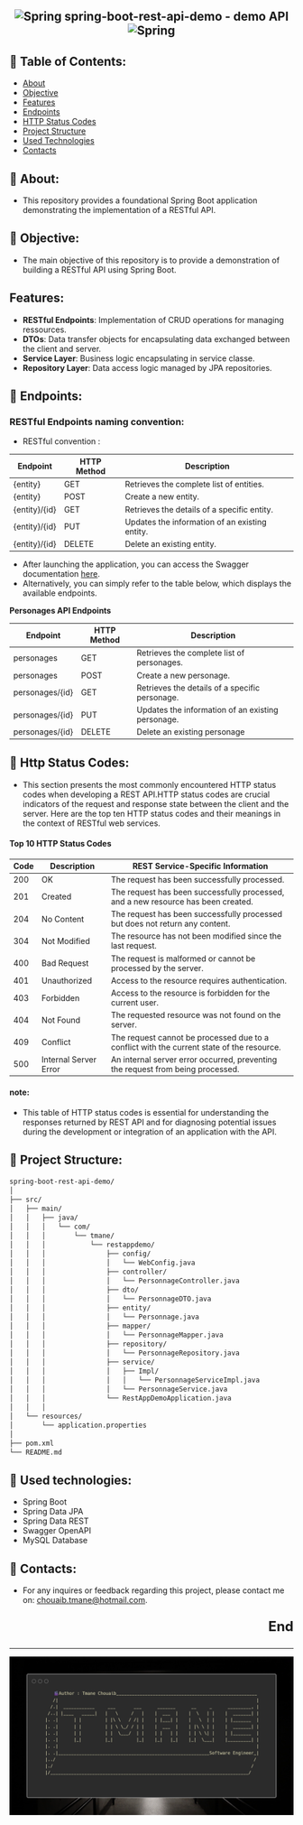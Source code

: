 <h2 align="center">    <img width="50" src="https://user-images.githubusercontent.com/25181517/117201470-f6d56780-adec-11eb-8f7c-e70e376cfd07.png" alt="Spring" title="Spring"/>
spring-boot-rest-api-demo - demo
API    <img width="50" src="https://user-images.githubusercontent.com/25181517/117201470-f6d56780-adec-11eb-8f7c-e70e376cfd07.png" alt="Spring" title="Spring"/>
</h2>

## 🔎 Table of Contents:

- [About](#about)
- [Objective](#objective)
- [Features](#features)
- [Endpoints](#endpoints)
- [HTTP Status Codes](#http-status-codes)
- [Project Structure](#project-structure)
- [Used Technologies](#used-technologies)
- [Contacts](#contacts)

## <a name="about"></a> 📎 About:

- This repository provides a foundational Spring Boot application demonstrating the implementation of a RESTful API.

## <a name="objective"></a> 📎 Objective:

- The main objective of this repository is to provide a demonstration of building a RESTful API using Spring Boot.

## Features:

- **RESTful Endpoints**: Implementation of CRUD operations for managing ressources.
- **DTOs**: Data transfer objects for encapsulating data exchanged between the client and server.
- **Service Layer**: Business logic encapsulating in service classe.
- **Repository Layer**: Data access logic managed by JPA repositories.

## <a name="endpoints"></a> 📎 Endpoints:

### RESTful Endpoints naming convention:

- RESTful convention :

| Endpoint      | HTTP Method | Description                                    |
|---------------|-------------|------------------------------------------------|
| {entity}      | GET         | Retrieves the complete list of entities.       |
| {entity}      | POST        | Create a new entity.                           |
| {entity}/{id} | GET         | Retrieves the details of a specific entity.    |
| {entity}/{id} | PUT         | Updates the information of an existing entity. |
| {entity}/{id} | DELETE      | Delete an existing entity.                     | 

- After launching the application, you can access the Swagger
  documentation [here](<http://localhost:8080/swagger-ui/index.html>).
- Alternatively, you can simply refer to the table below, which displays the available endpoints.

**Personages API Endpoints**

| Endpoint        | HTTP Method | Description                                       |
|-----------------|-------------|---------------------------------------------------|
| personages      | GET         | Retrieves the complete list of personages.        |
| personages      | POST        | Create a new personage.                           |
| personages/{id} | GET         | Retrieves the details of a specific personage.    |
| personages/{id} | PUT         | Updates the information of an existing personage. |
| personages/{id} | DELETE      | Delete an existing personage                      |

## <a name="http-status-codes"></a> 📎 Http Status Codes:

- This section presents the most commonly encountered HTTP status codes when developing a REST API.HTTP status codes are
  crucial indicators of the request and response state between the client and the server.
  Here are the top ten HTTP status codes and their meanings in the context of RESTful web services.

#### Top 10 HTTP Status Codes

| Code | Description           | REST Service-Specific Information                                                         |
|------|-----------------------|-------------------------------------------------------------------------------------------|
| 200  | OK                    | The request has been successfully processed.                                              |
| 201  | Created               | The request has been successfully processed, and a new resource has been created.         |
| 204  | No Content            | The request has been successfully processed but does not return any content.              |
| 304  | Not Modified          | The resource has not been modified since the last request.                                |
| 400  | Bad Request           | The request is malformed or cannot be processed by the server.                            |
| 401  | Unauthorized          | Access to the resource requires authentication.                                           |
| 403  | Forbidden             | Access to the resource is forbidden for the current user.                                 |
| 404  | Not Found             | The requested resource was not found on the server.                                       |
| 409  | Conflict              | The request cannot be processed due to a conflict with the current state of the resource. |
| 500  | Internal Server Error | An internal server error occurred, preventing the request from being processed.           |

#### note:

- This table of HTTP status codes is essential for understanding the responses returned by REST API and for diagnosing
  potential issues during the development or integration of an application with the API.

## <a name="project-structure"></a> 📎 Project Structure:

```
spring-boot-rest-api-demo/
│
├── src/
│   ├── main/
│   │   ├── java/
│   │   │   └── com/
│   │   │       └── tmane/
│   │   │           └── restappdemo/
│   │   │               ├── config/
│   │   │               │   └── WebConfig.java
│   │   │               ├── controller/
│   │   │               │   └── PersonnageController.java
│   │   │               ├── dto/
│   │   │               │   └── PersonnageDTO.java
│   │   │               ├── entity/
│   │   │               │   └── Personnage.java
│   │   │               ├── mapper/
│   │   │               │   └── PersonnageMapper.java
│   │   │               ├── repository/
│   │   │               │   └── PersonnageRepository.java
│   │   │               ├── service/
│   │   │               │   ├── Impl/
│   │   │               │   │   └── PersonnageServiceImpl.java
│   │   │               │   └── PersonnageService.java
│   │   │               └── RestAppDemoApplication.java
│   │   │
│   └── resources/
│       └── application.properties
│
├── pom.xml
└── README.md
```

## <a name="used-technologies"></a> 📎 Used technologies:

- Spring Boot
- Spring Data JPA
- Spring Data REST
- Swagger OpenAPI
- MySQL Database

## <a name="contacts"></a> 📎 Contacts:

- For any inquires or feedback regarding this project, please contact me on: chouaib.tmane@hotmail.com.

<p align="right" style="font-size: x-large; font-weight: bold"> End </p>

----------------------------------------------------------------------------------------------------------

<p align="center">
<img src="public-doc/Brand.png">
